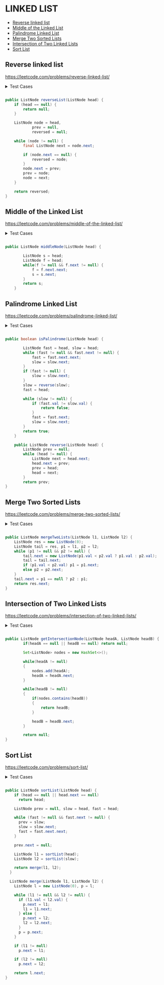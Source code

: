 # LINKED LIST

+ [Reverse linked list](#reverse-linked-list)
+ [Middle of the Linked List](#middle-of-the-linked-list)
+ [Palindrome Linked List](#palindrome-linked-list)
+ [Merge Two Sorted Lists](#merge-two-sorted-lists)
+ [Intersection of Two Linked Lists](#intersection-of-two-linked-lists)
+ [Sort List](#sort-list)
<!---->

## Reverse linked list

https://leetcode.com/problems/reverse-linked-list/

<details>
    <summary> Test Cases </summary>

    ``` java

    ``` 
</details>

```java

public ListNode reverseList(ListNode head) {
    if (head == null) {
        return null;
    }

    ListNode node = head,
            prev = null,
            reversed = null;

    while (node != null) {
        final ListNode next = node.next;

        if (node.next == null) {
            reversed = node;
        }
        node.next = prev;
        prev = node;
        node = next;
    }

    return reversed;
}
```


## Middle of the Linked List

https://leetcode.com/problems/middle-of-the-linked-list/

<details>
    <summary> Test Cases </summary>

    ``` java

    ``` 
</details>

```java

public ListNode middleNode(ListNode head) {

        ListNode s = head;
        ListNode f = head;
        while(f != null && f.next != null) {
            f = f.next.next;
            s = s.next;
        }
        return s;
    }
```


## Palindrome Linked List

https://leetcode.com/problems/palindrome-linked-list/

<details>
    <summary> Test Cases </summary>

    ``` java

    ``` 
</details>

```java

public boolean isPalindrome(ListNode head) {

        ListNode fast = head, slow = head;
        while (fast != null && fast.next != null) {
            fast = fast.next.next;
            slow = slow.next;
        }
        if (fast != null) {
            slow = slow.next;
        }
        slow = reverse(slow);
        fast = head;

        while (slow != null) {
            if (fast.val != slow.val) {
                return false;
            }
            fast = fast.next;
            slow = slow.next;
        }
        return true;
    }

    public ListNode reverse(ListNode head) {
        ListNode prev = null;
        while (head != null) {
            ListNode next = head.next;
            head.next = prev;
            prev = head;
            head = next;
        }
        return prev;
}
```


## Merge Two Sorted Lists

https://leetcode.com/problems/merge-two-sorted-lists/

<details>
    <summary> Test Cases </summary>

    ``` java

    ``` 
</details>

```java

public ListNode mergeTwoLists(ListNode l1, ListNode l2) {
    ListNode res = new ListNode(0);
    ListNode tail = res, p1 = l1, p2 = l2;
    while (p1 != null && p2 != null) {
        tail.next = new ListNode(p1.val < p2.val ? p1.val : p2.val);
        tail = tail.next;
        if (p1.val < p2.val) p1 = p1.next;
        else p2 = p2.next;
    }
    tail.next = p1 == null ? p2 : p1;
    return res.next;
}

```


## Intersection of Two Linked Lists

https://leetcode.com/problems/intersection-of-two-linked-lists/

<details>
    <summary> Test Cases </summary>

    ``` java

    ``` 
</details>

```java

public ListNode getIntersectionNode(ListNode headA, ListNode headB) {
        if(headA == null || headB == null) return null;

        Set<ListNode> nodes = new HashSet<>();

        while(headA != null)
        {
            nodes.add(headA);
            headA = headA.next;
        }

        while(headB != null)
        {
            if(nodes.contains(headB))
            {
                return headB;
            }

            headB = headB.next;
        }

        return null;
}
```


## Sort List

https://leetcode.com/problems/sort-list/

<details>
    <summary> Test Cases </summary>

    ``` java

    ``` 
</details>

```java

public ListNode sortList(ListNode head) {
    if (head == null || head.next == null)
      return head;

    ListNode prev = null, slow = head, fast = head;

    while (fast != null && fast.next != null) {
      prev = slow;
      slow = slow.next;
      fast = fast.next.next;
    }

    prev.next = null;

    ListNode l1 = sortList(head);
    ListNode l2 = sortList(slow);

    return merge(l1, l2);
  }

  ListNode merge(ListNode l1, ListNode l2) {
    ListNode l = new ListNode(0), p = l;

    while (l1 != null && l2 != null) {
      if (l1.val < l2.val) {
        p.next = l1;
        l1 = l1.next;
      } else {
        p.next = l2;
        l2 = l2.next;
      }
      p = p.next;
    }

    if (l1 != null)
      p.next = l1;

    if (l2 != null)
      p.next = l2;

    return l.next;
}
```

